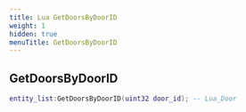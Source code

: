 ```yaml
---
title: Lua GetDoorsByDoorID
weight: 1
hidden: true
menuTitle: GetDoorsByDoorID
---
```

## GetDoorsByDoorID
```lua
entity_list:GetDoorsByDoorID(uint32 door_id); -- Lua_Door
```